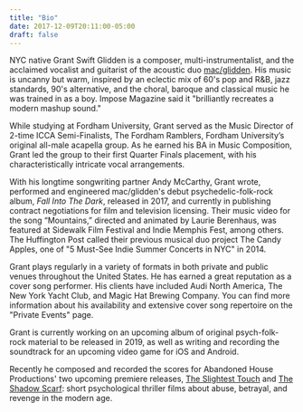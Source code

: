 ```yaml
---
title: "Bio"
date: 2017-12-09T20:11:00-05:00
draft: false
---
```

NYC native Grant Swift Glidden is a composer, multi-instrumentalist, and the acclaimed vocalist and guitarist of the acoustic duo [mac/glidden](https://macgliddenmusic.bandcamp.com). His music is uncanny but warm, inspired by an eclectic mix of 60's pop and R&B, jazz standards, 90's alternative, and the choral, baroque and classical music he was trained in as a boy. Impose Magazine said it "brilliantly recreates a modern mashup sound."

While studying at Fordham University, Grant served as the Music Director of 2-time ICCA Semi-Finalists, The Fordham Ramblers, Fordham University’s original all-male acapella group. As he earned his BA in Music Composition, Grant led the group to their first Quarter Finals placement, with his characteristically intricate vocal arrangements.

With his longtime songwriting partner Andy McCarthy, Grant wrote, performed and engineered mac/glidden's debut psychedelic-folk-rock album, *Fall Into The Dark*, released in 2017, and currently in publishing contract negotiations for film and television licensing. Their music video for the song “Mountains,” directed and animated by Laurie Berenhaus, was featured at Sidewalk Film Festival and Indie Memphis Fest, among others. The Huffington Post called their previous musical duo project The Candy Apples, one of "5 Must-See Indie Summer Concerts in NYC" in 2014.

Grant plays regularly in a variety of formats in both private and public venues throughout the United States. He has earned a great reputation as a cover song performer. His clients have included Audi North America, The New York Yacht Club, and Magic Hat Brewing Company. You can find more information about his availability and extensive cover song repertoire on the "Private Events" page.

Grant is currently working on an upcoming album of original psych-folk-rock material to be released in 2019, as well as writing and recording the soundtrack for an upcoming video game for iOS and Android.

Recently he composed and recorded the scores for Abandoned House Productions' two upcoming premiere releases, [The Slightest Touch](https://vimeo.com/223501848) and [The Shadow Scarf](https://vimeo.com/221091888): short psychological thriller films about abuse, betrayal, and revenge in the modern age.